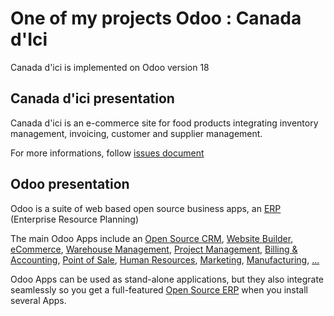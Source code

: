 # One of my projects Odoo : **Canada d'Ici**
Canada d'ici is implemented on Odoo version 18

## Canada d'ici presentation
Canada d'ici is an e-commerce site for food products integrating inventory management, invoicing, customer and supplier management.

For more informations, follow [issues document](https://docs.google.com/document/d/1ZmNW1l4KSepmwWEK93zLUJ0Al6_8afuKQik7Ulh6pbw/edit?usp=sharing)

Odoo presentation
----

Odoo is a suite of web based open source business apps, an <a href="https://www.oracle.com/sn/erp/what-is-erp/">ERP</a> (Enterprise Resource Planning)

The main Odoo Apps include an <a href="https://www.odoo.com/page/crm">Open Source CRM</a>,
<a href="https://www.odoo.com/app/website">Website Builder</a>,
<a href="https://www.odoo.com/app/ecommerce">eCommerce</a>,
<a href="https://www.odoo.com/app/inventory">Warehouse Management</a>,
<a href="https://www.odoo.com/app/project">Project Management</a>,
<a href="https://www.odoo.com/app/accounting">Billing &amp; Accounting</a>,
<a href="https://www.odoo.com/app/point-of-sale-shop">Point of Sale</a>,
<a href="https://www.odoo.com/app/employees">Human Resources</a>,
<a href="https://www.odoo.com/app/social-marketing">Marketing</a>,
<a href="https://www.odoo.com/app/manufacturing">Manufacturing</a>,
<a href="https://www.odoo.com/">...</a>

Odoo Apps can be used as stand-alone applications, but they also integrate seamlessly so you get
a full-featured <a href="https://www.odoo.com">Open Source ERP</a> when you install several Apps.